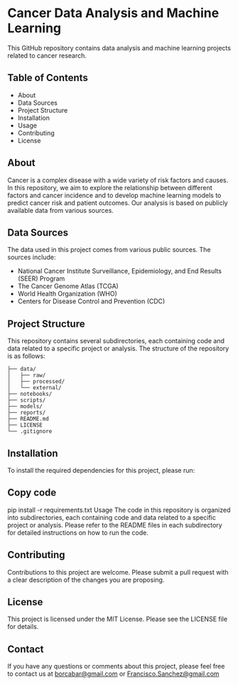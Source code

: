 # Cancer Data Analysis and Machine Learning
This GitHub repository contains data analysis and machine learning projects related to cancer research.

## Table of Contents
- About
- Data Sources
- Project Structure
- Installation
- Usage
- Contributing
- License

## About
Cancer is a complex disease with a wide variety of risk factors and causes. In this repository, we aim to explore the relationship between different factors and cancer incidence and to develop machine learning models to predict cancer risk and patient outcomes. Our analysis is based on publicly available data from various sources.

## Data Sources
The data used in this project comes from various public sources. The sources include:

- National Cancer Institute Surveillance, Epidemiology, and End Results (SEER) Program
- The Cancer Genome Atlas (TCGA)
- World Health Organization (WHO)
- Centers for Disease Control and Prevention (CDC)

## Project Structure
This repository contains several subdirectories, each containing code and data related to a specific project or analysis. The structure of the repository is as follows:


```
├── data/
│   ├── raw/
│   ├── processed/
│   └── external/
├── notebooks/
├── scripts/
├── models/
├── reports/
├── README.md
├── LICENSE
└── .gitignore

```

## Installation
To install the required dependencies for this project, please run:

## Copy code
pip install -r requirements.txt
Usage
The code in this repository is organized into subdirectories, each containing code and data related to a specific project or analysis. Please refer to the README files in each subdirectory for detailed instructions on how to run the code.

## Contributing
Contributions to this project are welcome. Please submit a pull request with a clear description of the changes you are proposing.

## License
This project is licensed under the MIT License. Please see the LICENSE file for details.

## Contact
If you have any questions or comments about this project, please feel free to contact us at borcabar@gmail.com or Francisco.Sanchez@gmail.com
